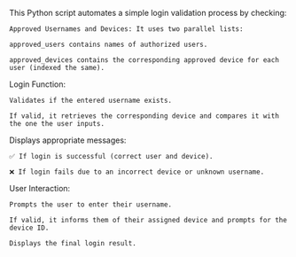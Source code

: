 This Python script automates a simple login validation process by checking:

    Approved Usernames and Devices: It uses two parallel lists:

    approved_users contains names of authorized users.

    approved_devices contains the corresponding approved device for each user (indexed the same).

Login Function:

    Validates if the entered username exists.

    If valid, it retrieves the corresponding device and compares it with the one the user inputs.

Displays appropriate messages:

    ✅ If login is successful (correct user and device).

    ❌ If login fails due to an incorrect device or unknown username.

User Interaction:

    Prompts the user to enter their username.

    If valid, it informs them of their assigned device and prompts for the device ID.

    Displays the final login result.
